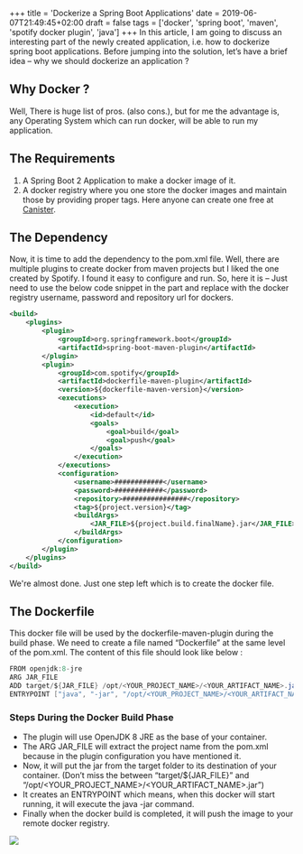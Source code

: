 +++
title = 'Dockerize a Spring Boot Applications'
date = 2019-06-07T21:49:45+02:00
draft = false
tags = ['docker', 'spring boot', 'maven', 'spotify docker plugin', 'java']
+++
In this article, I am going to discuss an interesting part of the newly created application, i.e. how to dockerize spring boot applications. Before jumping into the solution, let’s have a brief idea – why we should dockerize an application ?

## Why Docker ?

Well, There is huge list of pros. (also cons.), but for me the advantage is, any Operating System which can run docker, will be able to run my application.

## The Requirements

1. A Spring Boot 2 Application to make a docker image of it.
2. A docker registry where you one store the docker images and maintain those by providing proper tags. Here anyone can create one free at [Canister](https://cloud.canister.io/).

## The Dependency

Now, it is time to add the dependency to the pom.xml file. Well, there are multiple plugins to create docker from maven projects but I liked the one created by Spotify. I found it easy to configure and run. So, here it is – Just need to use the below code snippet in the <build> part and replace with the docker registry username, password and repository url for dockers.

```xml
<build>
    <plugins>
        <plugin>
            <groupId>org.springframework.boot</groupId>
            <artifactId>spring-boot-maven-plugin</artifactId>
        </plugin>
        <plugin>
            <groupId>com.spotify</groupId>
            <artifactId>dockerfile-maven-plugin</artifactId>
            <version>${dockerfile-maven-version}</version>
            <executions>
                <execution>
                    <id>default</id>
                    <goals>
                        <goal>build</goal>
                        <goal>push</goal>
                    </goals>
                </execution>
            </executions>
            <configuration>
                <username>############</username>
                <password>############</password>
                <repository>################</repository>
                <tag>${project.version}</tag>
                <buildArgs>
                    <JAR_FILE>${project.build.finalName}.jar</JAR_FILE>
                </buildArgs>
            </configuration>
        </plugin>
    </plugins>
</build>
```

We're almost done. Just one step left which is to create the docker file.

## The Dockerfile

This docker file will be used by the dockerfile-maven-plugin during the build phase. We need to create a file named “Dockerfile” at the same level of the pom.xml. The content of this file should look like below :

```java
FROM openjdk:8-jre
ARG JAR_FILE
ADD target/${JAR_FILE} /opt/<YOUR_PROJECT_NAME>/<YOUR_ARTIFACT_NAME>.jar
ENTRYPOINT ["java", "-jar", "/opt/<YOUR_PROJECT_NAME>/<YOUR_ARTIFACT_NAME>.jar"]
```

### Steps During the Docker Build Phase

- The plugin will use OpenJDK 8 JRE as the base of your container.
- The ARG JAR_FILE will extract the project name from the pom.xml because in the plugin configuration you have mentioned it.
- Now, it will put the jar from the target folder to its destination of your container. (Don’t miss the <space> between “target/${JAR_FILE}” and “/opt/<YOUR_PROJECT_NAME>/<YOUR_ARTIFACT_NAME>.jar”)
- It creates an ENTRYPOINT which means, when this docker will start running, it will execute the java -jar command.
- Finally when the docker build is completed, it will push the image to your remote docker registry.

![](https://media3.giphy.com/media/v1.Y2lkPTc5MGI3NjExdDJ2dmRzZnVieTgzMnU3M2JiZXg5eWxsNXRjdm9qbm1nOWlieHhuYiZlcD12MV9pbnRlcm5hbF9naWZfYnlfaWQmY3Q9Zw/lTpme2Po0hkqI/giphy.webp)
